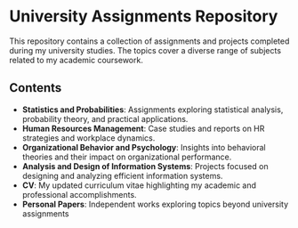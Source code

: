 # University Assignments Repository

This repository contains a collection of assignments and projects completed during my university studies. The topics cover a diverse range of subjects related to my academic coursework.

## Contents

- **Statistics and Probabilities**: Assignments exploring statistical analysis, probability theory, and practical applications.
- **Human Resources Management**: Case studies and reports on HR strategies and workplace dynamics.
- **Organizational Behavior and Psychology**: Insights into behavioral theories and their impact on organizational performance.
- **Analysis and Design of Information Systems**: Projects focused on designing and analyzing efficient information systems.
- **CV**: My updated curriculum vitae highlighting my academic and professional accomplishments.
- **Personal Papers**: Independent works exploring topics beyond university assignments
